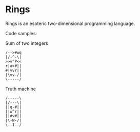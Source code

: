 # Rings
Rings is an esoteric two-dimensional programming language.

Code samples:

Sum of two integers
```
/-->#wq
|/-^-\|
>>v^P<<
r|a>#||
#|vvr||
|\vv-/|
\-----/
```

Truth machine
```
/-----\
|/---\|
||q-#||
||w^r||
||#v#||
|\-W-/|
\--1--/
```
